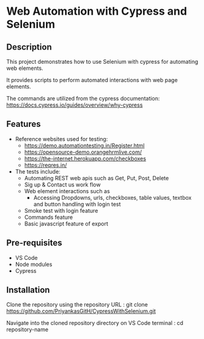 # Web Automation with Cypress and Selenium

## Description

This project demonstrates how to use Selenium with cypress for automating web elements.

It provides scripts to perform automated interactions with web page elements.

The commands are utilized from the cypress documentation: https://docs.cypress.io/guides/overview/why-cypress

## Features

- Reference websites used for testing:
  - https://demo.automationtesting.in/Register.html
  - https://opensource-demo.orangehrmlive.com/
  - https://the-internet.herokuapp.com/checkboxes
  - https://reqres.in/
- The tests include:
  - Automating REST web apis such as Get, Put, Post, Delete
  - Sig up & Contact us work flow
  - Web element interactions such as 
    - Accessing Dropdowns, urls, checkboxes, table values, textbox and button handling with login test
  - Smoke test with login feature
  - Commands feature
  - Basic javascript feature of export

## Pre-requisites

- VS Code
- Node modules
- Cypress

## Installation

   Clone the repository using the repository URL : git clone https://github.com/PriyankasGitH/CypressWithSelenium.git

   Navigate into the cloned repository directory on VS Code terminal : cd repository-name
   


